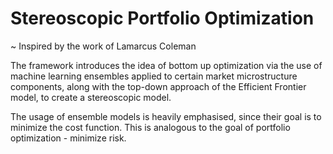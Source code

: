 # Stereoscopic Portfolio Optimization

~ Inspired by the work of Lamarcus Coleman

The framework introduces the idea of bottom up optimization via the use of machine learning ensembles applied to certain market microstructure components, along with the top-down approach of the Efficient Frontier model, to create a stereoscopic model.

The usage of ensemble models is heavily emphasised, since their goal is to minimize the cost function. This is analogous to the goal of portfolio optimization - minimize risk.
